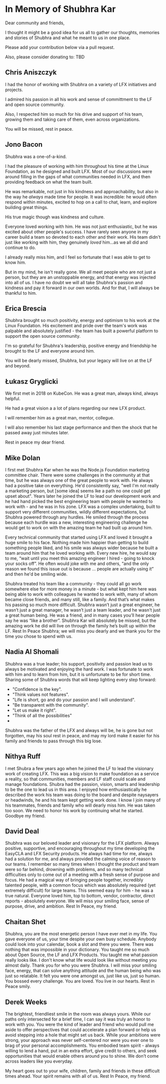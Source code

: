 # In Memory of Shubhra Kar

Dear community and friends,

I thought it might be a good idea for us all to gather our thoughts, memories and stories of Shubhra and what he meant to us in one place.

Please add your contribution below via a pull request. 

Also, please consider donating to: TBD

## Chris Aniszczyk

I had the honor of working with Shubhra on a variety of LFX initiatives and projects.

I admired his passion in all his work and sense of committment to the LF and open source community.

Also, I respected him so much for his drive and support of his team, growing them and taking care of them, even across organizations.

You will be missed, rest in peace.

## Jono Bacon

Shubhra was a one-of-a-kind.

I had the pleasure of working with him throughout his time at the Linux Foundation, as he designed and built LFX. Most of our discussions were around filling in the gaps of what communities needed in LFX, and then providing feedback on what the team built.

He was remarkable, not just in his kindness and approachability, but also in the way he *always* made time for people. It was incredible: he would often respond within minutes, excited to hop on a call to chat, learn, and explore building great things.

His true magic though was kindness and culture.

Everyone loved working with him. He was not just enthusiastic, but he was excited about other people's success. I have rarely seen anyone in my career build a team so devoted to each other and their work. His team didn't just like working with him, they genuinely *loved* him...as  we all did and continue to do.

I already really miss him, and I feel so fortunate that I was able to get to know him.

But in my mind, he isn't really gone. We all meet people who are not just a person, but they are an unstoppable energy, and that energy was injected into all of us. I have no doubt we will all take Shubhra's passion and kindness and pay it forward in our own worlds. And for that, I will always be thankful to him.

## Erica Brescia

Shubhra brought so much positivity, energy and optimism to his work at the Linux Foundation. His excitement and pride over the team's work was palpable and absolutely justified - the team has built a powerful platform to support the open source community. 

I'm so grateful for Shubhra's leadership, positive energy and friendship he brought to the LF and everyone around him.

You will be dearly missed, Shubhra, but your legacy will live on at the LF and beyond.

## Łukasz Gryglicki

We first met in 2018 on KubeCon. He was a great man, always kind, always helpful.

He had a great vision a a lot of plans regarding our new LFX product.

I will remember him as a great man, mentor, collegue.

I will also remember his last stage performance and then the shock that he passed away just minutes later.

Rest in peace my dear friend.

## Mike Dolan

I first met Shubhra Kar when he was the Node.js Foundation marketing committee chair. There were some challenges in the community at that time, but he was always one of the great people to work with. He always had a positive take on everything. He'd consistently say, "well I'm not really a marketing person, but [some idea] seems lke a path no one could get upset about". Years later he joined the LF to lead our development work and he had hand picked the best engineering team with people he wanted to work with - and he was in his zone. LFX was a complex undertaking, built to support very different communities, wildly different expectations, but Shubhra powered through any hurdles. He smiled through the process because each hurdle was a new, interesting engineering challenge he would get to work on with the amazing team he had built up around him. 

Every technical community that started using LFX and loved it brought a huge smile to his face. Nothing made him happier than getting to build something people liked, and his smile was always wider because he built a team around him that he loved working with. Every new hire, he would say to me, “wait until you meet this amazing engineer I hired - going to knock your socks off”. He often would joke with me and others, “and the only reason we found this issue out is because ... people are actually using it” and then he'd be smiling wide.

Shubhra treated his team like a community - they could all go work somewhere else for more money in a minute - but what kept him here was being able to work with colleagues he wanted to work with, many of whom became close friends, and many still, like a family. And that’s what makes his passing so much more difficult. Shubhra wasn’t just a great engineer, he wasn’t just a great manager, he wasn’t just a team leader, and he wasn't just a great human being. He was a friend, and in many cases you’ll hear people say he was “like a brother”. Shubhra Kar will absolutely be missed, but the amazing work he did will live on through the family he’s built up within the LF. Rest In Peace Shubhra; we will miss you dearly and we thank you for the time you chose to spend with us.

## Nadia Al Shomali 

Shubhra was a true leader; his support, positivity and passion lead us to always be motivated and enjoying the hard work. I was fortunate to work with him and to learn from him, but it is unfortunate to be for short time. 
Sharing some of Shubhra words that will keep lighting every step forward:   

- "Confidence is the key". 
- "Think values not features". 
- "Life is short, go and do your passion and I will understand". 
- "Be transparent with the community". 
- "Let us make it right".
- "Think of all the possibilities" 
- 
Shubhra was the father of the LFX and always will be, he is gone but not forgotten, may his soul rest in peace, and may my lord make it easier for his family and friends to pass through this big lose.  

## Nithya Ruff

I met Shubra a few years ago when he joined the LF to lead the visionary work of creating LFX. This was a big vision to make foundation as a service a reality, so that communities, members and LF staff could scale and manage foundations. Shubra had the passion, vision, smarts and leadership to be the one to lead us in this area. I enjoyed how enthusiastically he described the work his team was doing to the board and despite naysayers or headwinds, he and his team kept getting work done. I know I join many of his teammates, friends and family who will dearly miss him. He was taken too soon. We need to honor his work by continuing what he started. Goodbye my friend.

## David Deal

Shubhra was our beloved leader and visionary for the LFX platform. Always
positive, supportive, and encouraging throughout my time developing the EasyCLA
and LFX Security products. He always had time for me, always had a solution for
me, and always provided the calming voice of reason to our teams. I remember so
many times when I thought the product and team were so far behind, drowning with
problems, and so many technical difficulties only to come out of a meeting with
a fresh sense of purpose and focus. He had a magical way of bringing people
together, incredibly talented people, with a common focus which was absolutely
required (yet extremely difficult) for large teams. This seemed easy for him -
he was a true natural. Everyone loved him, top to bottom, vendor, contractor,
direct reports - absolutely everyone. We will miss your smiling face, sense of
purpose, drive, and ambition. Rest In Peace, my friend.

## Chaitan Shet

Shubhra, you are the most energetic person I have ever met in my life. You gave everyone of us, your time despite your own busy schedule. Anybody could look into your calendar, book a slot and there you were. There was nothing that was impossible in your dictionary. You taught me so much about Open Source, the LF and LFX Products. You taught me what passion really looks like. I don't know what life would look like without meeting you almost daily. Thank you for who you were Shubhra. I will miss your smiling face, energy, that can solve anything attitude and the human being who was just so relatable. It felt you were one amongst us, just like us, just so human. You bossed every challenge. You are loved. You live in our hearts. Rest in Peace smily. 

## Derek Weeks

The brightest, friendliest smile in the room was always yours.  While our paths only intersected for a brief time, I can say it was truly an honor to work with you.  You were the kind of leader and friend who would pull me aside to offer perspectives that could accelerate a plan forward or help us avoid stepping into a hole that might set us back.  While your ambitions were strong, your approach was never self-centered nor were you ever one to brag of your personal accomplishments.  You embodied team spirit - always willing to lend a hand, put in an extra effort, give credit to others, and seek opportunities that would enable others around you to shine.  We don’t come across leaders like you everyday. 

My heart goes out to your wife, children, family and friends in these difficult times ahead.  Your spirit remains with all of us. Rest In Peace, my friend.
